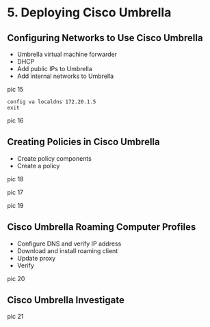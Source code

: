 # 5. Deploying Cisco Umbrella

## Configuring Networks to Use Cisco Umbrella

* Umbrella virtual machine forwarder
* DHCP
* Add public IPs to Umbrella
* Add internal networks to Umbrella

pic 15

```
config va localdns 172.20.1.5
exit
```

pic 16

## Creating Policies in Cisco Umbrella

* Create policy components
* Create a policy

pic 18

pic 17

pic 19

## Cisco Umbrella Roaming Computer Profiles

* Configure DNS and verify IP address
* Download and install roaming client
* Update proxy
* Verify

pic 20

## Cisco Umbrella Investigate

pic 21
